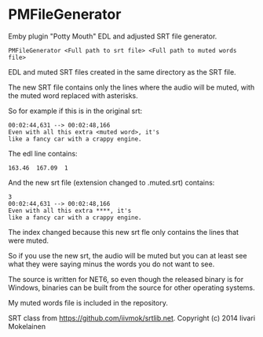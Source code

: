 # PMFileGenerator
Emby plugin "Potty Mouth" EDL and adjusted SRT file generator.
```
PMFileGenerator <Full path to srt file> <Full path to muted words file>
```

EDL and muted SRT files created in the same directory as the SRT file.

The new SRT file contains only the lines where the audio will be muted, with the muted word replaced with asterisks.

So for example if this is in the original srt:

```45
00:02:44,631 --> 00:02:48,166
Even with all this extra <muted word>, it's
like a fancy car with a crappy engine.
```

The edl line contains:
```
163.46	167.09	1
```

And the new srt file (extension changed to .muted.srt) contains:
```
3
00:02:44,631 --> 00:02:48,166
Even with all this extra ****, it's
like a fancy car with a crappy engine.
```

The index changed because this new srt fle only contains the lines that were muted.

So if you use the new srt, the audio will be muted but you can at least see what they were saying minus the words you do not want to see.

The source is written for NET6, so even though the released binary is for Windows, binaries can be built from the source for other operating systems.

My muted words file is included in the repository.

SRT class from https://github.com/iivmok/srtlib.net.  Copyright (c) 2014 Iivari Mokelainen
